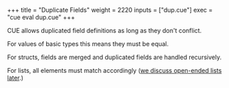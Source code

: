 +++
title = "Duplicate Fields"
weight = 2220
inputs = ["dup.cue"]
exec = "cue eval dup.cue"
+++

CUE allows duplicated field definitions as long as they don't conflict.

For values of basic types this means they must be equal.

For structs, fields are merged and duplicated fields are handled recursively.

For lists, all elements must match accordingly
([we discuss open-ended lists later](lists.md).)

